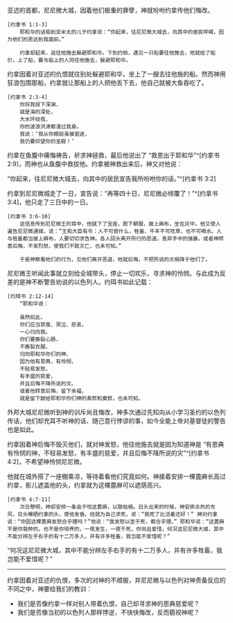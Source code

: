 亚述的首都，尼尼微大城，因着他们极重的罪孽，神就吩咐约拿传他们悔改。

	[约拿书 1:1-3]
		耶和华的话临到亚米太的儿子约拿说：“你起来，往尼尼微大城去，向其中的居民呼喊，因为他们的恶达到我面前。”
		
		约拿却起来，逃往他施去躲避耶和华。下到约帕，遇见一只船要往他施去，他就给了船价，上了船，要与船上的人同往他施去，躲避耶和华。

约拿因着对亚述的仇恨就往别处躲避耶和华，坐上了一艘去往他施的船。然而神用狂浪包围那船，约拿就让那船上的人把他丢下去，他自己就被大鱼吞吃了。

```
[约拿书 2:3-4]
	你将我投下深渊，
	就是海的深处，
	大水环绕我，
	你的波浪洪涛都漫过我身。
	我说：‘我从你眼前虽被驱逐，
	我仍要仰望你的圣殿！’
```

约拿在鱼腹中痛悔祷告，祈求神拯救，最后他说出了 “救恩出于耶和华”^[约拿书 2:9]，而神也从鱼腹中救拔他。约拿被神救出来后，神又对他说：

“你起来，往尼尼微大城去，向其中的居民宣告我所吩咐你的话。”^[约拿书 3:2]

约拿到尼尼微城走了一日，宣告说：“再等四十日，尼尼微必倾覆了！”^[约拿书 3:4]，他只走了三日中的一日。

```
[约拿书 3:6-10]
	这信息传到尼尼微王的耳中，他就下了宝座，脱下朝服，披上麻布，坐在灰中。他又使人遍告尼尼微通城，说：“王和大臣有令：人不可尝什么，牲畜、牛羊不可吃草，也不可喝水。人与牲畜都当披上麻布，人要切切求告神。各人回头离开所行的恶道，丢弃手中的强暴。或者神转意后悔，不发烈怒，使我们不致灭亡，也未可知。”

	于是神察看他们的行为，见他们离开恶道，他就后悔，不把所说的灾祸降于他们了。
```

尼尼微王听闻此事就立刻给全城带头，停止一切欢乐，寻求神的怜悯。与此成为反差的是神不断警告劝说的以色列人。约珥书如此记载：

```
[约珥书 2:12-14]
	“耶和华说：
	
	虽然如此，
	你们应当禁食、哭泣、悲哀，
	一心归向我。
	你们要撕裂心肠，
	不撕裂衣服，
	归向耶和华你们的神，
	因为他有恩典，有怜悯，
	不轻易发怒，
	有丰盛的慈爱，
	并且后悔不降所说的灾。
	或者他转意后悔，留下余福，
	就是留下献给耶和华你们神的素祭和奠祭，也未可知。
```

外邦大城尼尼微听到神的训斥尚且悔改，神多次通过先知向从小学习圣约的以色列传话，他们却充耳不听神的话、随己意行悖谬的事，如今全能上帝对基督徒的警告也是如此。

约拿因着神后悔不毁灭他们，就对神发怒，他往他施去就是因为知道神是 “有恩典有怜悯的神，不轻易发怒，有丰盛的慈爱，并且后悔不降所说的灾”^[约拿书 4:2]，不希望神怜悯尼尼微。

他就在城外搭了一座棚乘凉，等待着看他们究竟如何。神接着安排一棵蓖麻长高过约拿，影儿遮盖他的头，约拿就为这棵蓖麻可以遮荫高兴。

	[约拿书 4:7-11]
		次日黎明，神却安排一条虫子咬这蓖麻，以致枯槁。日头出来的时候，神安排炎热的东风，日头曝晒约拿的头，使他发昏。他就为自己求死，说：“我死了比活着还好！” 神对约拿说：“你因这棵蓖麻发怒合乎理吗？”他说：“我发怒以至于死，都合乎理。” 耶和华说：“这蓖麻不是你栽种的，也不是你培养的，一夜发生，一夜干死，你尚且爱惜，何况这尼尼微大城，其中不能分辨左手右手的有十二万多人，并有许多牲畜，我岂能不爱惜呢？”

“何况这尼尼微大城，其中不能分辨左手右手的有十二万多人，并有许多牲畜，我岂能不爱惜呢？”

---

约拿因着对亚述的仇恨，多次的对神的不顺服，并尼尼微与以色列对神责备反应的不同之中，神要给我们的教训：

- 我们是否像约拿一样对别人带着仇恨，自己却寻求神的恩典慈爱呢？
- 我们是否像当初的以色列人那样悖逆，不快快悔改，反而藐视神呢？
